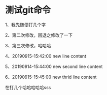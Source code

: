 # 测试git命令
1、我先随便打几个字

2、第二次修改，回退之修改了一下

3、第三次修改，哈哈哈

4、20190915-15:42:00 new line content

5、20190914-15:44:00 new second line content

6、20190915-15:45:00 new thrid line content

在打几个哈哈哈哈哈sss